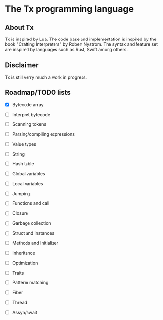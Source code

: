 # The Tx programming language

<!-- [![ci](https://github.com/thmxv/tx-lang/actions/workflows/ci.yml/badge.svg)](https://github.com/thmxv/tx-lang) -->
<!-- [![codecov](https://codecov.io/gh/thmxv/tx-lang/branch/main/graph/badge.svg)](https://codecov.io/gh/thmxv/tx-lang) -->
<!-- [![Language grade: C++](https://img.shields.io/lgtm/grade/cpp/github/thmxv/tx-lang)](https://lgtm.com/projects/g/thmxv/tx-lang/context:cpp) -->
<!-- [![CodeQL](https://github.com/thmxv/tx-lang/actions/workflows/codeql-analysis.yml/badge.svg)](https://github.com/thmxv/tx-lang/actions/workflows/codeql-analysis.yml) -->

## About Tx

Tx is inspired by Lua. The code base and implementation is inspired by the 
book "Crafting Interpreters" by Robert Nystrom. The syntax and feature set
are inspired by languages such as Rust, Swift among others.

## Disclaimer

Tx is still verry much a work in progress.

## Roadmap/TODO lists

- [X] Bytecode array
- [ ] Interpret bytecode
- [ ] Scanning tokens
- [ ] Parsing/compiling expressions
- [ ] Value types
- [ ] String
- [ ] Hash table
- [ ] Global variables
- [ ] Local variables
- [ ] Jumping
- [ ] Functions and call
- [ ] Closure
- [ ] Garbage collection
- [ ] Struct and instances
- [ ] Methods and Initializer
- [ ] Inheritance
- [ ] Optimization
- [ ] Traits
- [ ] Patterm matching
- [ ] Fiber
- [ ] Thread
- [ ] Assyn/await

